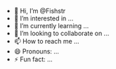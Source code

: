 - 👋 Hi, I’m @Fishstr
- 👀 I’m interested in ...
- 🌱 I’m currently learning ...
- 💞️ I’m looking to collaborate on ...
- 📫 How to reach me ...
- 😄 Pronouns: ...
- ⚡ Fun fact: ...

<!---
Fishstr/Fishstr is a ✨ special ✨ repository because its `README.md` (this file) appears on your GitHub profile.
You can click the Preview link to take a look at your changes.
--->
